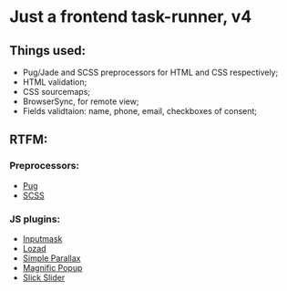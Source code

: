 # Just a frontend task-runner, v4

## Things used:
+ Pug/Jade and SCSS preprocessors for HTML and CSS respectively;
+ HTML validation;
+ CSS sourcemaps;
+ BrowserSync, for remote view;
+ Fields validtaion: name, phone, email, checkboxes of consent;

## RTFM:
### Preprocessors:
+ [Pug](https://pugjs.org/api/getting-started.html)
+ [SCSS](https://sass-lang.com/documentation/syntax/)
### JS plugins:
+ [Inputmask](https://robinherbots.github.io/Inputmask/)
+ [Lozad](https://apoorv.pro/lozad.js/)
+ [Simple Parallax](https://github.com/geosigno/simpleParallax.js)
+ [Magnific Popup](https://dimsemenov.com/plugins/magnific-popup/documentation.html)
+ [Slick Slider](https://github.com/kenwheeler/slick/)

